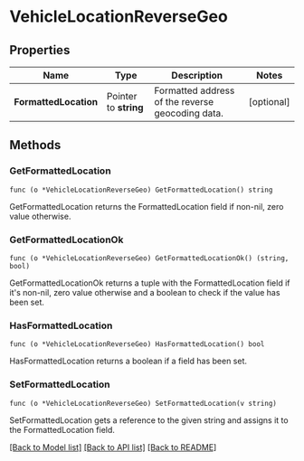 # VehicleLocationReverseGeo

## Properties

Name | Type | Description | Notes
------------ | ------------- | ------------- | -------------
**FormattedLocation** | Pointer to **string** | Formatted address of the reverse geocoding data. | [optional] 

## Methods

### GetFormattedLocation

`func (o *VehicleLocationReverseGeo) GetFormattedLocation() string`

GetFormattedLocation returns the FormattedLocation field if non-nil, zero value otherwise.

### GetFormattedLocationOk

`func (o *VehicleLocationReverseGeo) GetFormattedLocationOk() (string, bool)`

GetFormattedLocationOk returns a tuple with the FormattedLocation field if it's non-nil, zero value otherwise
and a boolean to check if the value has been set.

### HasFormattedLocation

`func (o *VehicleLocationReverseGeo) HasFormattedLocation() bool`

HasFormattedLocation returns a boolean if a field has been set.

### SetFormattedLocation

`func (o *VehicleLocationReverseGeo) SetFormattedLocation(v string)`

SetFormattedLocation gets a reference to the given string and assigns it to the FormattedLocation field.


[[Back to Model list]](../README.md#documentation-for-models) [[Back to API list]](../README.md#documentation-for-api-endpoints) [[Back to README]](../README.md)


